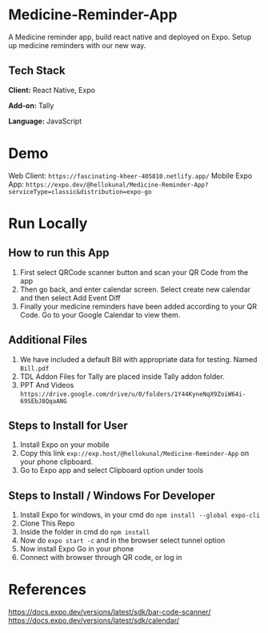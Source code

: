 # Medicine-Reminder-App

A Medicine reminder app, build react native and deployed on Expo. Setup up medicine reminders with our new way.

## Tech Stack

**Client:** React Native, Expo

**Add-on:** Tally

**Language:** JavaScript
  
# Demo
Web Client: ```https://fascinating-kheer-405810.netlify.app/```
Mobile Expo App: ```https://expo.dev/@hellokunal/Medicine-Reminder-App?serviceType=classic&distribution=expo-go```

# Run Locally

## How to run this App
1. First select QRCode scanner button and scan your QR Code from the app
2. Then go back, and enter calendar screen. Select create new calendar and then select Add Event Diff
3. Finally your medicine reminders have been added according to your QR Code. Go to your Google Calendar to view them.

## Additional Files
1. We have included a default Bill with appropriate data for testing. Named ```Bill.pdf```
2. TDL Addon Files for Tally are placed inside Tally addon folder.
3. PPT And Videos ```https://drive.google.com/drive/u/0/folders/1Y44KyneNqX9ZoiW64i-69SEbJ8QqaANG```

## Steps to Install for User
1. Install Expo on your mobile
2. Copy this link ```exp://exp.host/@hellokunal/Medicine-Reminder-App``` on your phone clipboard.
3. Go to Expo app and select Clipboard option under tools

## Steps to Install / Windows For Developer
1. Install Expo for windows, in your cmd do ```npm install --global expo-cli```
2. Clone This Repo
3. Inside the folder in cmd do ```npm install```
4. Now do ```expo start -c``` and in the browser select tunnel option
5. Now install Expo Go in your phone
6. Connect with browser through QR code, or log in

# References
https://docs.expo.dev/versions/latest/sdk/bar-code-scanner/
https://docs.expo.dev/versions/latest/sdk/calendar/
